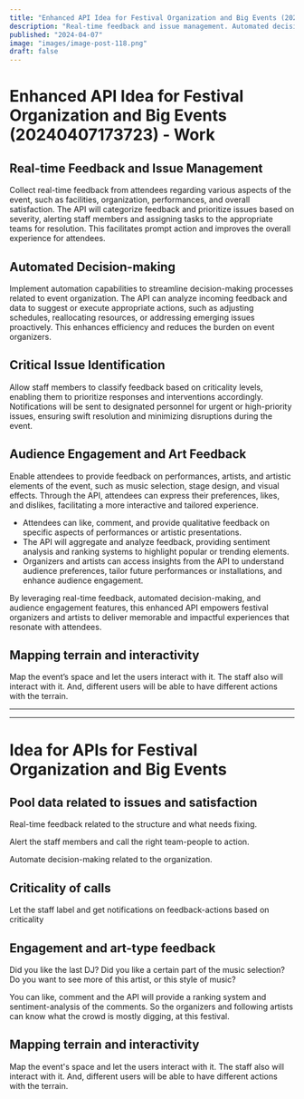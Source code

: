 ```yaml
---
title: "Enhanced API Idea for Festival Organization and Big Events (20240407173723) - Work"
description: "Real-time feedback and issue management. Automated decision-making."
published: "2024-04-07"
image: "images/image-post-118.png"
draft: false
---
```


# Enhanced API Idea for Festival Organization and Big Events (20240407173723) - Work

## Real-time Feedback and Issue Management

Collect real-time feedback from attendees regarding various aspects of the event, such as facilities, organization, performances, and overall satisfaction. The API will categorize feedback and prioritize issues based on severity, alerting staff members and assigning tasks to the appropriate teams for resolution. This facilitates prompt action and improves the overall experience for attendees.

## Automated Decision-making

Implement automation capabilities to streamline decision-making processes related to event organization. The API can analyze incoming feedback and data to suggest or execute appropriate actions, such as adjusting schedules, reallocating resources, or addressing emerging issues proactively. This enhances efficiency and reduces the burden on event organizers.

## Critical Issue Identification

Allow staff members to classify feedback based on criticality levels, enabling them to prioritize responses and interventions accordingly. Notifications will be sent to designated personnel for urgent or high-priority issues, ensuring swift resolution and minimizing disruptions during the event.

## Audience Engagement and Art Feedback

Enable attendees to provide feedback on performances, artists, and artistic elements of the event, such as music selection, stage design, and visual effects. Through the API, attendees can express their preferences, likes, and dislikes, facilitating a more interactive and tailored experience.

- Attendees can like, comment, and provide qualitative feedback on specific aspects of performances or artistic presentations.
- The API will aggregate and analyze feedback, providing sentiment analysis and ranking systems to highlight popular or trending elements.
- Organizers and artists can access insights from the API to understand audience preferences, tailor future performances or installations, and enhance audience engagement.

By leveraging real-time feedback, automated decision-making, and audience engagement features, this enhanced API empowers festival organizers and artists to deliver memorable and impactful experiences that resonate with attendees.

## Mapping terrain and interactivity

Map the event’s space and let the users interact with it. The staff also will interact with it. And, different users will be able to have different actions with the terrain.

---------------------------------------------------------------------
---------------------------------------------------------------------

# Idea for APIs for Festival Organization and Big Events

## Pool data related to issues and satisfaction

Real-time feedback related to the structure and what needs fixing.

Alert the staff members and call the right team-people to action.

Automate decision-making related to the organization.

## Criticality of calls

Let the staff label and get notifications on feedback-actions based on criticality

## Engagement and art-type feedback

Did you like the last DJ? Did you like a certain part of the music selection? Do you want to see more of this artist, or this style of music?

You can like, comment and the API will provide a ranking system and sentiment-analysis of the comments. So the organizers and following artists can know what the crowd is mostly digging, at this festival.

## Mapping terrain and interactivity

Map the event's space and let the users interact with it. The staff also will interact with it. And, different users will be able to have different actions with the terrain.

